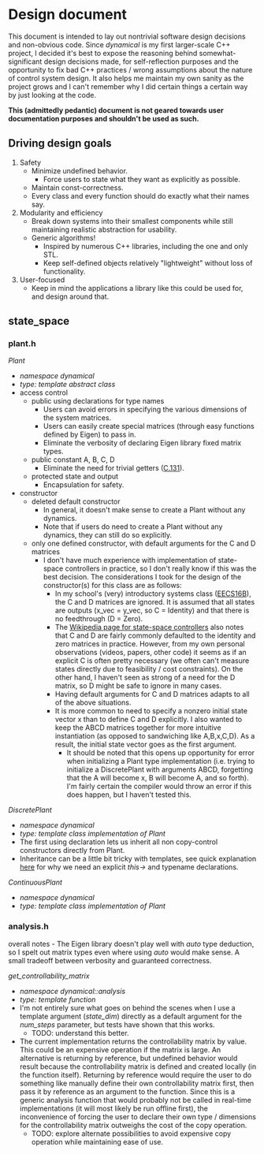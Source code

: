 # Design document

This document is intended to lay out nontrivial software design decisions and non-obvious code. Since *dynamical* is my first larger-scale C++ project, I decided it's best to expose the reasoning behind somewhat-significant design decisions made, for self-reflection purposes and the opportunity to fix bad C++ practices / wrong assumptions about the nature of control system design. It also helps me maintain my own sanity as the project grows and I can't remember why I did certain things a certain way by just looking at the code.

**This (admittedly pedantic) document is not geared towards user documentation purposes and shouldn't be used as such.**

## Driving design goals

1. Safety
    - Minimize undefined behavior.
        - Force users to state what they want as explicitly as possible.
    - Maintain const-correctness.
    - Every class and every function should do exactly what their names say.
2. Modularity and efficiency
    - Break down systems into their smallest components while still maintaining realistic abstraction for usability.
    - Generic algorithms!
        - Inspired by numerous C++ libraries, including the one and only STL.
        - Keep self-defined objects relatively "lightweight" without loss of functionality.
3. User-focused
    - Keep in mind the applications a library like this could be used for, and design around that.

## state_space

### plant.h
*Plant*
- *namespace dynamical*
- *type: template abstract class*
- access control
    - public using declarations for type names
        - Users can avoid errors in specifying the various dimensions of the system matrices.
        - Users can easily create special matrices (through easy functions defined by Eigen) to pass in.
        - Eliminate the verbosity of declaring Eigen library fixed matrix types.
    - public constant A, B, C, D
        - Eliminate the need for trivial getters ([C.131](https://github.com/isocpp/CppCoreGuidelines/blob/master/CppCoreGuidelines.md#c131-avoid-trivial-getters-and-setters)).
    - protected state and output
        - Encapsulation for safety.
- constructor
    - deleted default constructor
        - In general, it doesn't make sense to create a Plant without any dynamics.
        - Note that if users do need to create a Plant without any dynamics, they can still do so explicitly.
    - only one defined constructor, with default arguments for the C and D matrices
        - I don't have much experience with implementation of state-space controllers in practice, so I don't really know if this was the best decision. The considerations I took for the design of the constructor(s) for this class are as follows:
            - In my school's (very) introductory systems class ([EECS16B](https://inst.eecs.berkeley.edu/~ee16b/sp20/)), the C and D matrices are ignored. It is assumed that all states are outputs (x_vec = y_vec, so C = Identity) and that there is no feedthrough (D = Zero).
            - The [Wikipedia page for state-space controllers](https://en.wikipedia.org/wiki/State-space_representation) also notes that C and D are fairly commonly defaulted to the identity and zero matrices in practice. However, from my own personal observations (videos, papers, other code) it seems as if an explicit C is often pretty necessary (we often can't measure states directly due to feasibility / cost constraints). On the other hand, I haven't seen as strong of a need for the D matrix, so D might be safe to ignore in many cases.
            - Having default arguments for C and D matrices adapts to all of the above situations.
            - It is more common to need to specify a nonzero initial state vector x than to define C and D explicitly. I also wanted to keep the ABCD matrices together for more intuitive instantiation (as opposed to sandwiching like A,B,x,C,D). As a result, the initial state vector goes as the first argument.
                - It should be noted that this opens up opportunity for error when initializing a Plant type implementation (i.e. trying to initialize a DiscretePlant with arguments ABCD, forgetting that the A will become x, B will become A, and so forth). I'm fairly certain the compiler would throw an error if this does happen, but I haven't tested this.

*DiscretePlant*
- *namespace dynamical*
- *type: template class implementation of Plant*
- The first using declaration lets us inherit all non copy-control constructors directly from Plant.
- Inheritance can be a little bit tricky with templates, see quick explanation [here](https://isocpp.org/wiki/faq/templates#nondependent-name-lookup-members) for why we need an explicit *this->* and typename declarations.

*ContinuousPlant*
- *namespace dynamical*
- *type: template class implementation of Plant*

### analysis.h

overall notes
    - The Eigen library doesn't play well with *auto* type deduction, so I spelt out matrix types even where using *auto* would make sense. A small tradeoff between verbosity and guaranteed correctness.

*get_controllability_matrix*
- *namespace dynamical::analysis*
- *type: template function*
- I'm not entirely sure what goes on behind the scenes when I use a template argument (*state_dim*) directly as a default argument for the *num_steps* parameter, but tests have shown that this works.
    - TODO: understand this better.
- The current implementation returns the controllability matrix by value. This could be an expensive operation if the matrix is large. An alternative is returning by reference, but undefined behavior would result because the controllability matrix is defined and created locally (in the function itself). Returning by reference would require the user to do something like manually define their own controllability matrix first, then pass it by reference as an argument to the function. Since this is a generic analysis function that would probably not be called in real-time implementations (it will most likely be run offline first), the inconvenience of forcing the user to declare their own type / dimensions for the controllability matrix outweighs the cost of the copy operation.
    - TODO: explore alternate possibilities to avoid expensive copy operation while maintaining ease of use.
